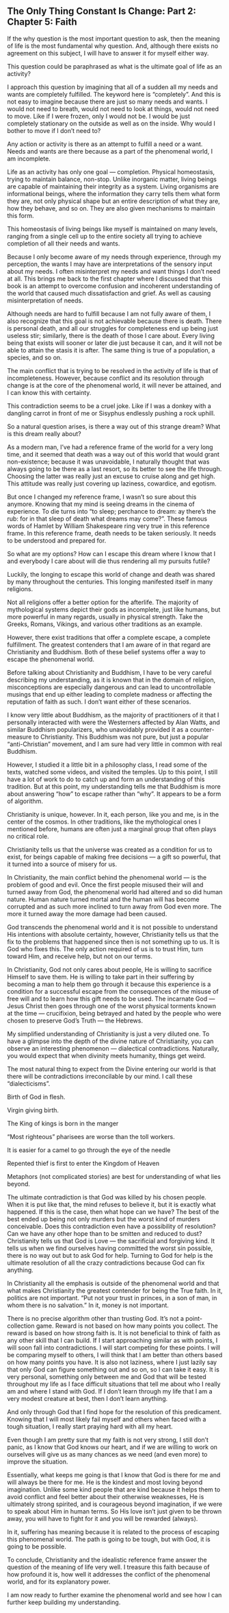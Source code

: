 ## The Only Thing Constant Is Change: Part 2: Chapter 5: Faith

If the why question is the most important question to ask, then the meaning of life is the most fundamental why question. And, although there exists no agreement on this subject, I will have to answer it for myself either way.

This question could be paraphrased as what is the ultimate goal of life as an activity?

I approach this question by imagining that all of a sudden all my needs and wants are completely fulfilled. The keyword here is “completely”. And this is not easy to imagine because there are just so many needs and wants. I would not need to breath, would not need to look at things, would not need to move. Like if I were frozen, only I would not be. I would be just completely stationary on the outside as well as on the inside. Why would I bother to move if I don’t need to?

Any action or activity is there as an attempt to fulfill a need or a want. Needs and wants are there because as a part of the phenomenal world, I am incomplete.

Life as an activity has only one goal — completion. Physical homeostasis, trying to maintain balance, non-stop. Unlike inorganic matter, living beings are capable of maintaining their integrity as a system. Living organisms are informational beings, where the information they carry tells them what form they are, not only physical shape but an entire description of what they are, how they behave, and so on. They are also given mechanisms to maintain this form.

This homeostasis of living beings like myself is maintained on many levels, ranging from a single cell up to the entire society all trying to achieve completion of all their needs and wants.

Because I only become aware of my needs through experience, through my perception, the wants I may have are interpretations of the sensory input about my needs. I often misinterpret my needs and want things I don’t need at all. This brings me back to the first chapter where I discussed that this book is an attempt to overcome confusion and incoherent understanding of the world that caused much dissatisfaction and grief. As well as causing misinterpretation of needs.

Although needs are hard to fulfill because I am not fully aware of them, I also recognize that this goal is not achievable because there is death. There is personal death, and all our struggles for completeness end up being just useless stir; similarly, there is the death of those I care about. Every living being that exists will sooner or later die just because it can, and it will not be able to attain the stasis it is after. The same thing is true of a population, a species, and so on.

The main conflict that is trying to be resolved in the activity of life is that of incompleteness. However, because conflict and its resolution through change is at the core of the phenomenal world, it will never be attained, and I can know this with certainty.

This contradiction seems to be a cruel joke. Like if I was a donkey with a dangling carrot in front of me or Sisyphus endlessly pushing a rock uphill.

So a natural question arises, is there a way out of this strange dream? What is this dream really about?

As a modern man, I’ve had a reference frame of the world for a very long time, and it seemed that death was a way out of this world that would grant non-existence; because it was unavoidable, I naturally thought that was always going to be there as a last resort, so its better to see the life through. Choosing the latter was really just an excuse to cruise along and get high. This attitude was really just covering up laziness, cowardice, and egotism.

But once I changed my reference frame, I wasn’t so sure about this anymore. Knowing that my mind is seeing dreams in the cinema of experience. To die turns into “to sleep; perchance to dream: ay there’s the rub: for in that sleep of death what dreams may come?”. These famous words of Hamlet by William Shakespeare ring very true in this reference frame. In this reference frame, death needs to be taken seriously. It needs to be understood and prepared for.

So what are my options? How can I escape this dream where I know that I and everybody I care about will die thus rendering all my pursuits futile?

Luckily, the longing to escape this world of change and death was shared by many throughout the centuries. This longing manifested itself in many religions.

Not all religions offer a better option for the afterlife. The majority of mythological systems depict their gods as incomplete, just like humans, but more powerful in many regards, usually in physical strength. Take the Greeks, Romans, Vikings, and various other traditions as an example.

However, there exist traditions that offer a complete escape, a complete fulfillment. The greatest contenders that I am aware of in that regard are Christianity and Buddhism. Both of these belief systems offer a way to escape the phenomenal world.

Before talking about Christianity and Buddhism, I have to be very careful describing my understanding, as it is known that in the domain of religion, misconceptions are especially dangerous and can lead to uncontrollable musings that end up either leading to complete madness or affecting the reputation of faith as such. I don’t want either of these scenarios.

I know very little about Buddhism, as the majority of practitioners of it that I personally interacted with were the Westerners affected by Alan Watts, and similar Buddhism popularizers, who unavoidably provided it as a counter-measure to Christianity. This Buddhism was not pure, but just a popular “anti-Christian” movement, and I am sure had very little in common with real Buddhism.

However, I studied it a little bit in a philosophy class, I read some of the texts, watched some videos, and visited the temples. Up to this point, I still have a lot of work to do to catch up and form an understanding of this tradition. But at this point, my understanding tells me that Buddhism is more about answering “how” to escape rather than “why”. It appears to be a form of algorithm.

Christianity is unique, however. In it, each person, like you and me, is in the center of the cosmos. In other traditions, like the mythological ones I mentioned before, humans are often just a marginal group that often plays no critical role.

Christianity tells us that the universe was created as a condition for us to exist, for beings capable of making free decisions — a gift so powerful, that it turned into a source of misery for us.

In Christianity, the main conflict behind the phenomenal world — is the problem of good and evil. Once the first people misused their will and turned away from God, the phenomenal world had altered and so did human nature. Human nature turned mortal and the human will has become corrupted and as such more inclined to turn away from God even more. The more it turned away the more damage had been caused.

God transcends the phenomenal world and it is not possible to understand His intentions with absolute certainty, however, Christianity tells us that the fix to the problems that happened since then is not something up to us. It is God who fixes this. The only action required of us is to trust Him, turn toward Him, and receive help, but not on our terms.

In Christianity, God not only cares about people, He is willing to sacrifice Himself to save them. He is willing to take part in their suffering by becoming a man to help them go through it because this experience is a condition for a successful escape from the consequences of the misuse of free will and to learn how this gift needs to be used. The incarnate God — Jesus Christ then goes through one of the worst physical torments known at the time — crucifixion, being betrayed and hated by the people who were chosen to preserve God’s Truth — the Hebrews.

My simplified understanding of Christianity is just a very diluted one. To have a glimpse into the depth of the divine nature of Christianity, you can observe an interesting phenomenon — dialectical contradictions. Naturally, you would expect that when divinity meets humanity, things get weird.

The most natural thing to expect from the Divine entering our world is that there will be contradictions irreconcilable by our mind. I call these “dialecticisms”.

Birth of God in flesh.

Virgin giving birth.

The King of kings is born in the manger

“Most righteous” pharisees are worse than the toll workers.

It is easier for a camel to go through the eye of the needle

Repented thief is first to enter the Kingdom of Heaven

Metaphors (not complicated stories) are best for understanding of what lies beyond.

The ultimate contradiction is that God was killed by his chosen people. When it is put like that, the mind refuses to believe it, but it is exactly what happened. If this is the case, then what hope can we have? The best of the best ended up being not only murders but the worst kind of murders conceivable. Does this contradiction even have a possibility of resolution? Can we have any other hope than to be smitten and reduced to dust? Christianity tells us that God is Love — the sacrificial and forgiving kind. It tells us when we find ourselves having committed the worst sin possible, there is no way out but to ask God for help. Turning to God for help is the ultimate resolution of all the crazy contradictions because God can fix anything.

In Christianity all the emphasis is outside of the phenomenal world and that what makes Christianity the greatest contender for being the True faith. In it, politics are not important. “Put not your trust in princes, in a son of man, in whom there is no salvation.” In it, money is not important.

There is no precise algorithm other than trusting God. It’s not a point-collection game. Reward is not based on how many points you collect. The reward is based on how strong faith is. It is not beneficial to think of faith as any other skill that I can build. If I start approaching similar as with points, I will soon fall into contradictions. I will start competing for these points. I will be comparing myself to others, I will think that I am better than others based on how many points you have. It is also not laziness, where I just lazily say that only God can figure something out and so on, so I can take it easy. It is very personal, something only between me and God that will be tested throughout my life as I face difficult situations that tell me about who I really am and where I stand with God. If I don’t learn through my life that I am a very modest creature at best, then I don’t learn anything.

And only through God that I find hope for the resolution of this predicament. Knowing that I will most likely fail myself and others when faced with a tough situation, I really start praying hard with all my heart.

Even though I am pretty sure that my faith is not very strong, I still don’t panic, as I know that God knows our heart, and if we are willing to work on ourselves will give us as many chances as we need (and even more) to improve the situation.

Essentially, what keeps me going is that I know that God is there for me and will always be there for me. He is the kindest and most loving beyond imagination. Unlike some kind people that are kind because it helps them to avoid conflict and feel better about their otherwise weaknesses, He is ultimately strong spirited, and is courageous beyond imagination, if we were to speak about Him in human terms. So His love isn’t just given to be thrown away, you will have to fight for it and you will be rewarded (always).

In it, suffering has meaning because it is related to the process of escaping this phenomenal world. The path is going to be tough, but with God, it is going to be possible.

To conclude, Christianity and the idealistic reference frame answer the question of the meaning of life very well. I treasure this faith because of how profound it is, how well it addresses the conflict of the phenomenal world, and for its explanatory power.

I am now ready to further examine the phenomenal world and see how I can further keep building my understanding.
